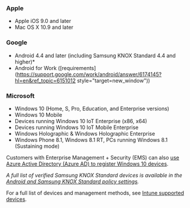 

### Apple
  - Apple iOS 9.0 and later
  - Mac OS X 10.9 and later

### Google
  - Android 4.4 and later (including Samsung KNOX Standard 4.4 and higher)*
  - Android for Work ([requirements](https://support.google.com/work/android/answer/6174145?hl=en&ref_topic=6151012 style="target=new_window"))

### Microsoft
  - Windows 10 (Home, S, Pro, Education, and Enterprise versions)
  - Windows 10 Mobile
  - Devices running Windows 10 IoT Enterprise (x86, x64)
  - Devices running Windows 10 IoT Mobile Enterprise
  - Windows Holographic & Windows Holographic Enterprise
  - Windows Phone 8.1, Windows 8.1 RT, PCs running Windows 8.1 (Sustaining mode)

  Customers with Enterprise Management + Security  (EMS) can also [use Azure Active Directory (Azure AD) to register Windows 10 devices](/intune-classic/deploy-use/set-up-windows-device-management-with-microsoft-intune#azure-active-directory-enrollment).

*A full list of verified Samsung KNOX Standard devices is available in the [Android and Samsung KNOX Standard policy settings](/intune-classic/android-policy-settings-in-microsoft-intune.md#supported-samsung-knox-standard-devices).*

For a full list of devices and management methods, see [Intune supported devices](/intune/supported-devices-browsers#intune-supported-devices).
